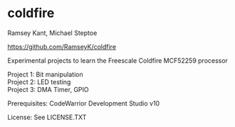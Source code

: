 coldfire
========
Ramsey Kant, Michael Steptoe

https://github.com/RamseyK/coldfire

Experimental projects to learn the Freescale Coldfire MCF52259 processor

Project 1: Bit manipulation  
Project 2: LED testing  
Project 3: DMA Timer, GPIO  

Prerequisites: CodeWarrior Development Studio v10

License:
See LICENSE.TXT
